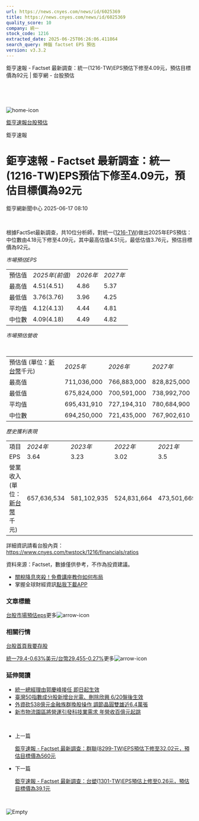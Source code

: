 ```yaml
---
url: https://news.cnyes.com/news/id/6025369
title: https://news.cnyes.com/news/id/6025369
quality_score: 10
company: 統一
stock_code: 1216
extracted_date: 2025-06-25T06:26:06.411864
search_query: 神腦 factset EPS 預估
version: v3.3.2
---
```


鉅亨速報 - Factset 最新調查：統一(1216-TW)EPS預估下修至4.09元，預估目標價為92元 | 鉅亨網 - 台股預估

‌

‌

![home-icon](/assets/icons/breadCrumb/symbol-icon-home.svg)

[鉅亨速報](/news/cat/anue_live)[台股預估](/news/cat/tw_forecast)

鉅亨速報

# 鉅亨速報 - Factset 最新調查：統一(1216-TW)EPS預估下修至4.09元，預估目標價為92元

鉅亨網新聞中心 2025-06-17 08:10

‌

根據FactSet最新調查，共10位分析師，對統一([1216-TW](https://www.cnyes.com/twstock/1216))做出2025年EPS預估：中位數由4.18元下修至4.09元，其中最高估值4.51元，最低估值3.76元，預估目標價為92元。

*市場預估EPS*

|  |  |  |  |
| --- | --- | --- | --- |
| 預估值 | *2025年(前值)* | *2026年* | *2027年* |
| 最高值 | 4.51(4.51) | 4.86 | 5.37 |
| 最低值 | 3.76(3.76) | 3.96 | 4.25 |
| 平均值 | 4.12(4.13) | 4.44 | 4.81 |
| 中位數 | 4.09(4.18) | 4.49 | 4.82 |

*市場預估營收*

‌

|  |  |  |  |
| --- | --- | --- | --- |
| 預估值 (單位：[新台幣](https://invest.cnyes.com/forex/detail/usdtwd)千元) | *2025年* | *2026年* | *2027年* |
| 最高值 | 711,036,000 | 766,883,000 | 828,825,000 |
| 最低值 | 675,824,000 | 700,591,000 | 738,992,700 |
| 平均值 | 695,431,910 | 727,194,310 | 780,684,900 |
| 中位數 | 694,250,000 | 721,435,000 | 767,902,610 |

*歷史獲利表現*

|  |  |  |  |  |
| --- | --- | --- | --- | --- |
| 項目 | *2024年* | *2023年* | *2022年* | *2021年* |
| EPS | 3.64 | 3.23 | 3.02 | 3.5 |
| 營業收入 (單位：[新台幣](https://invest.cnyes.com/forex/detail/usdtwd)千元) | 657,636,534 | 581,102,935 | 524,831,664 | 473,501,669 |

詳細資訊請看台股內頁：  
<https://www.cnyes.com/twstock/1216/financials/ratios>

資料來源：Factset，數據僅供參考，不作為投資建議。

* [關稅降息夾殺！免費講座教你如何布局](https://www.rsc.com.tw/Cnyes_RSC/SeminarBooking2025InvestmentOutlook.aspx?utm_source=anue&utm_medium=usstocks_end)
* 掌握全球財經資訊[點我下載APP](http://www.cnyes.com/app/?utm_source=mweb&utm_medium=HamMenuBanner&utm_campaign=fixed&utm_content=entr)

### 文章標籤

[台股](https://news.cnyes.com/tag/台股 "台股")[市場預估](https://news.cnyes.com/tag/市場預估 "市場預估")[eps](https://news.cnyes.com/tag/eps "eps")更多![arrow-icon](/assets/icons/arrows/arrow-down.svg)

### 相關行情

[台股首頁](https://www.cnyes.com/twstock)[我要存股](https://supr.link/8OHaU)

[統一79.4-0.63%](https://www.cnyes.com/twstock/1216)[美元/台幣29.455-0.27%](https://invest.cnyes.com/forex/detail/USDTWD)更多![arrow-icon](/assets/icons/arrows/arrow-down.svg)

### 延伸閱讀

* [統一總經理由郭慶峰接任 即日起生效](/news/id/6017164)
* [臺灣50指數成分股新增台光電、刪除欣興 6/20盤後生效](/news/id/6010992)
* [外資砍538億元金融族群換股操作 調節晶圓雙雄近6.4萬張](/news/id/6003862)
* [新市物流園區將營運引發科技業需求 年營收百億元起跳](/news/id/5999610)

‌

* 上一篇

  [鉅亨速報 - Factset 最新調查：群聯(8299-TW)EPS預估下修至32.02元，預估目標價為560元](/news/id/6025911)
* 下一篇

  [鉅亨速報 - Factset 最新調查：台塑(1301-TW)EPS預估上修至0.26元，預估目標價為39.1元](/news/id/6024210)

‌

![Empty](/assets/icons/skeleton/empty-image.svg)

‌